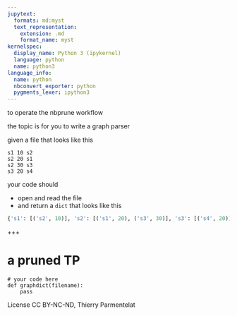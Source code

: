 ```yaml
---
jupytext:
  formats: md:myst
  text_representation:
    extension: .md
    format_name: myst
kernelspec:
  display_name: Python 3 (ipykernel)
  language: python
  name: python3
language_info:
  name: python
  nbconvert_exporter: python
  pygments_lexer: ipython3
---
```


to operate the nbprune workflow

the topic is for you to write a graph parser

given a file that looks like this

```
s1 10 s2
s2 20 s1
s2 30 s3
s3 20 s4
```

your code should

- open and read the file
- and return a `dict` that looks like this

```python
{'s1': [('s2', 10)], 's2': [('s1', 20), ('s3', 30)], 's3': [('s4', 20)]}
```

+++

# a pruned TP

```{code-cell} ipython3
# your code here
def graphdict(filename):
    pass
```

License CC BY-NC-ND, Thierry Parmentelat
